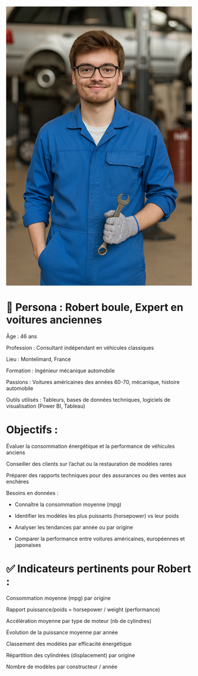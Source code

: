 ![Robert boule](image.png)

# 👤 Persona : Robert boule, Expert en voitures anciennes
Âge : 46 ans

Profession : Consultant indépendant en véhicules classiques

Lieu : Montelimard, France

Formation : Ingénieur mécanique automobile

Passions : Voitures américaines des années 60-70, mécanique, histoire automobile

Outils utilisés : Tableurs, bases de données techniques, logiciels de visualisation (Power BI, Tableau)

# Objectifs :

Évaluer la consommation énergétique et la performance de véhicules anciens

Conseiller des clients sur l’achat ou la restauration de modèles rares

Préparer des rapports techniques pour des assurances ou des ventes aux enchères

Besoins en données :

- Connaître la consommation moyenne (mpg)

- Identifier les modèles les plus puissants (horsepower) vs leur poids

- Analyser les tendances par année ou par origine

- Comparer la performance entre voitures américaines, européennes et japonaises

# ✅ Indicateurs pertinents pour Robert :
Consommation moyenne (mpg) par origine

Rapport puissance/poids = horsepower / weight (performance)

Accélération moyenne par type de moteur (nb de cylindres)

Évolution de la puissance moyenne par année

Classement des modèles par efficacité énergétique

Répartition des cylindrées (displacement) par origine

Nombre de modèles par constructeur / année